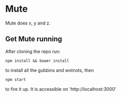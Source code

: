 # Mute

Mute does x, y and z.

## Get Mute running

After cloning the repo run:
````
npm install && bower install
````
to install all the gubbins and wotnots, then
````
npm start
````
to fire it up. It is accessible on 'http://localhost:3000'